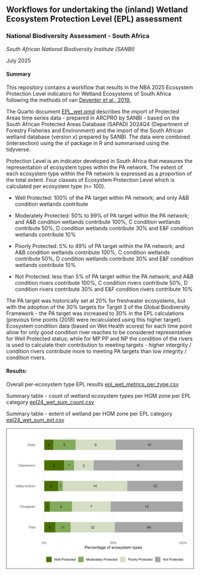 ## **Workflows for undertaking the (inland) Wetland Ecosystem Protection Level (EPL) assessment**

### **National Biodiversity Assessment - South Africa**

*South African National Biodiversity Institute (SANBI)*

July 2025

#### **Summary**

This repository contains a workflow that results in the NBA 2025 Ecosystem Protection Level indicators for Wetland Ecosystems of South Africa following the methods of van [Deventer et al., 2019.](http://hdl.handle.net/20.500.12143/5847)

The Quarto document [EPL_wet.qmd](https://github.com/askowno/EPL_riv/blob/main/EPL_wet.qmd) describes the import of Protected Areas time series data - prepared in ARCPRO by SANBI - based on the South African Protected Areas Database (SAPAD) 2024Q4 (Department of Forestry Fisheries and Environment) and the import of the South African wetland database (version x) prepared by SANBI. The data were combined (intersection) using the sf package in R and summarised using the tidyverse.

Protection Level is an indicator developed in South Africa that measures the representation of ecosystem types within the PA network. The extent of each ecosystem type within the PA network is expressed as a proportion of the total extent. Four classes of Ecosystem Protection Level which is calculated per ecosystem type (n= 100).

-   Well Protected: 100% of the PA target within PA network; and only A&B condition wetlands contribute

-   Moderately Protected: 50% to 99% of PA target within the PA network; and A&B condition wetlands contribute 100%, C condition wetlands contribute 50%, D condition wetlands contribute 30% and E&F condition wetlands contribute 10%

-   Poorly Protected: 5% to 49% of PA target within the PA network; and A&B condition wetlands contribute 100%, C condition wetlands contribute 50%, D condition wetlands contribute 30% and E&F condition wetlands contribute 10%

-   Not Protected: less than 5% of PA target within the PA network; and A&B condition rivers contribute 100%, C condition rivers contribute 50%, D condition rivers contribute 30% and E&F condition rivers contribute 10%

The PA target was historically set at 20% for freshwater ecosystems, but with the adoption of the 30% targets for Target 3 of the Global Biodiversity Framework - the PA target was increased to 30% in the EPL calculations (previous time points (2018) were recalculated using this higher target). Ecosystem condition data (based on Wet Health scores) for each time point allow for only good condition river reaches to be considered representative for Well Protected status; while for MP PP and NP the condition of the rivers is used to calculate their contribution to meeting targets - higher intergrity / condition rivers contribute more to meeting PA targets than low integrity / condition rivers.

#### **Results:**

Overall per-ecosystem type EPL results [epl_wet_metrics_per_type.csv](outputs/epl_wet_metrics_per_type.csv)

Summary table - count of wetland ecosystem types per HGM zone per EPL category [epl24_wet_sum_count.csv](https://github.com/askowno/EPL_riv/blob/main/outputs/epl24_wet_sum_count.csv)

Summary table - extent of wetland per HGM zone per EPL category [epl24_wet_sum_ext.csv](outputs/epl24_rwet_sum_ext.csv)

![Ecosystem Protection Level for Wetlands 2025 (count of ecosystem types per EPL category)](outputs/epl24_wet_bar_plot_count.jpeg)
